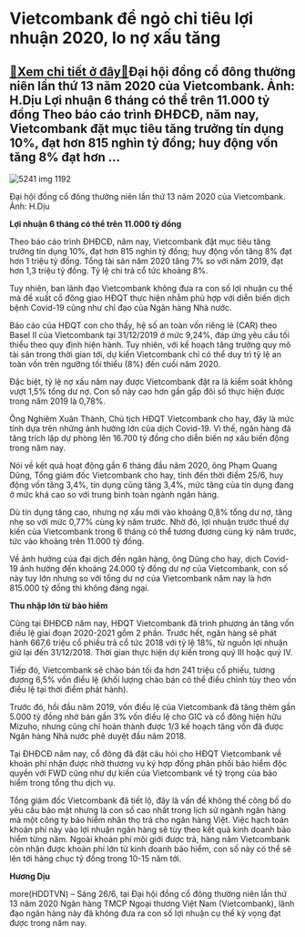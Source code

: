 Vietcombank để ngỏ chỉ tiêu lợi nhuận 2020, lo nợ xấu tăng
==========================================================

[:gift:Xem chi tiết ở đây:gift:](https://hddtvn.com/vietcombank-de-ngo-chi-tieu-loi-nhuan-2020-lo-no-xau-tang/)Đại hội đồng cổ đông thường niên lần thứ 13 năm 2020 của Vietcombank. Ảnh: H.Dịu Lợi nhuận 6 tháng có thể trên 11.000 tỷ đồng Theo báo cáo trình ĐHĐCĐ, năm nay, Vietcombank đặt mục tiêu tăng trưởng tín dụng 10%, đạt hơn 815 nghìn tỷ đồng; huy động vốn tăng 8% đạt hơn …
-----------------------------------------------------------------------------------------------------------------------------------------------------------------------------------------------------------------------------------------------------------------------------





![5241 img 1192](https://haiquanonline.com.vn/stores/news_dataimages/diulth/062020/26/13/in_article/5241_IMG_1192.jpg?rt=20200626213710 "Đại hội đồng cổ đông thường niên lần thứ 13 năm 2020 của Vietcombank. Ảnh: H.Dịu")


Đại hội đồng cổ đông thường niên lần thứ 13 năm 2020 của Vietcombank. Ảnh: H.Dịu



**Lợi nhuận 6 tháng có thể trên 11.000 tỷ đồng**


Theo báo cáo trình ĐHĐCĐ, năm nay, Vietcombank đặt mục tiêu tăng trưởng tín dụng 10%, đạt hơn 815 nghìn tỷ đồng; huy động vốn tăng 8% đạt hơn 1 triệu tỷ đồng. Tổng tài sản năm 2020 tăng 7% so với năm 2019, đạt hơn 1,3 triệu tỷ đồng. Tỷ lệ chi trả cổ tức khoảng 8%.


Tuy nhiên, ban lãnh đạo Vietcombank không đưa ra con số lợi nhuận cụ thể mà đề xuất cổ đông giao HĐQT thực hiện nhằm phù hợp với diễn biến dịch bệnh Covid-19 cũng như chỉ đạo của Ngân hàng Nhà nước.


Báo cáo của HĐQT con cho thấy, hệ số an toàn vốn riêng lẻ (CAR) theo Basel II của Vietcombank tại 31/12/2019 ở mức 9,24%, đáp ứng yêu cầu tối thiểu theo quy định hiện hành. Tuy nhiên, với kế hoạch tăng trưởng quy mô tài sản trong thời gian tới, dự kiến Vietcombank chỉ có thể duy trì tỷ lệ an toàn vốn trên ngưỡng tối thiểu (8%) đến cuối năm 2020.


Đặc biệt, tỷ lệ nợ xấu năm nay được Vietcombank đặt ra là kiểm soát không vượt 1,5% tổng dư nợ. Con số này cao hơn gần gấp đôi số thực hiện được trong năm 2019 là 0,78%.


Ông Nghiêm Xuân Thành, Chủ tịch HĐQT Vietcombank cho hay, đây là mức tính dựa trên những ảnh hưởng lớn của dịch Covid-19. Vì thế, ngân hàng đã tăng trích lập dự phòng lên 16.700 tỷ đồng cho diễn biến nợ xấu biến động trong năm nay. 


Nói về kết quả hoạt động gần 6 tháng đầu năm 2020, ông Phạm Quang Dũng, Tổng giám đốc Vietcombank cho hay, tính đến thời điểm 25/6, huy động vốn tăng 3,4%, tín dụng cũng tăng 3,4%, mức tăng của tín dụng đang ở mức khá cao so với trung bình toàn ngành ngân hàng.


Dù tín dụng tăng cao, nhưng nợ xấu mới vào khoảng 0,8% tổng dư nợ, tăng nhẹ so với mức 0,77% cùng kỳ năm trước. Nhờ đó, lợi nhuận trước thuế dự kiến của Vietcombank trong 6 tháng có thể tương đương cùng kỳ năm trước, tức vào khoảng trên 11.000 tỷ đồng.


Về ảnh hưởng của đại dịch đến ngân hàng, ông Dũng cho hay, dịch Covid-19 ảnh hưởng đến khoảng 24.000 tỷ đồng dư nợ của Vietcombank, con số này tuy lớn nhưng so với tổng dư nợ của Vietcombank năm nay là hơn 815.000 tỷ đồng thì không đáng ngại.


**Thu nhập lớn từ bảo hiểm**


Cũng tại ĐHĐCĐ năm nay, HĐQT Vietcombank đã trình phương án tăng vốn điều lệ giai đoạn 2020-2021 gồm 2 phần. Trước hết, ngân hàng sẽ phát hành 667,6 triệu cổ phiếu trả cổ tức 2018 với tỷ lệ 18%, từ nguồn lợi nhuận giữ lại đến 31/12/2018. Thời gian thực hiện dự kiến trong quý III hoặc quý IV. 


Tiếp đó, Vietcombank sẽ chào bán tối đa hơn 241 triệu cổ phiếu, tương đương 6,5% vốn điều lệ (khối lượng chào bán có thể điều chỉnh tùy theo vốn điều lệ tại thời điểm phát hành).


Trước đó, hồi đầu năm 2019, vốn điều lệ của Vietcombank đã tăng thêm gần 5.000 tỷ đồng nhờ bán gần 3% vốn điều lệ cho GIC và cổ đông hiện hữu Mizuho, nhưng cũng chỉ hoàn thành được 1/3 kế hoạch tăng vốn đã được Ngân hàng Nhà nước phê duyệt đầu năm 2018.


Tại ĐHĐCĐ năm nay, cổ đông đã đặt câu hỏi cho HĐQT Vietcombank về khoản phí nhận được nhờ thương vụ ký hợp đồng phân phối bảo hiểm độc quyền với FWD cũng như dự kiến của Vietcombank về tỷ trọng của bảo hiểm trong tổng thu dịch vụ.


Tổng giám đốc Vietcombank đã tiết lộ, đây là vấn đề không thế công bố do yêu cầu bảo mật nhưng là con số cao nhất trong lịch sử ngành ngân hàng mà một công ty bảo hiểm nhân thọ trả cho ngân hàng Việt. Việc hạch toán khoản phí này vào lợi nhuận ngân hàng sẽ tùy theo kết quả kinh doanh bảo hiểm từng năm. Ngoài khoản phí môi giới được trả, hàng năm Vietcombank còn nhận được khoản phí lớn từ kinh doanh bảo hiểm, con số này có thể sẽ lên tới hàng chục tỷ đồng trong 10-15 năm tới.




**Hương Dịu**



more(HDDTVN) – Sáng 26/6, tại Đại hội đồng cổ đông thường niên lần thứ 13 năm 2020 Ngân hàng TMCP Ngoại thương Việt Nam (Vietcombank), lãnh đạo ngân hàng này đã không đưa ra con số lợi nhuận cụ thể kỳ vọng đạt được trong năm nay.

